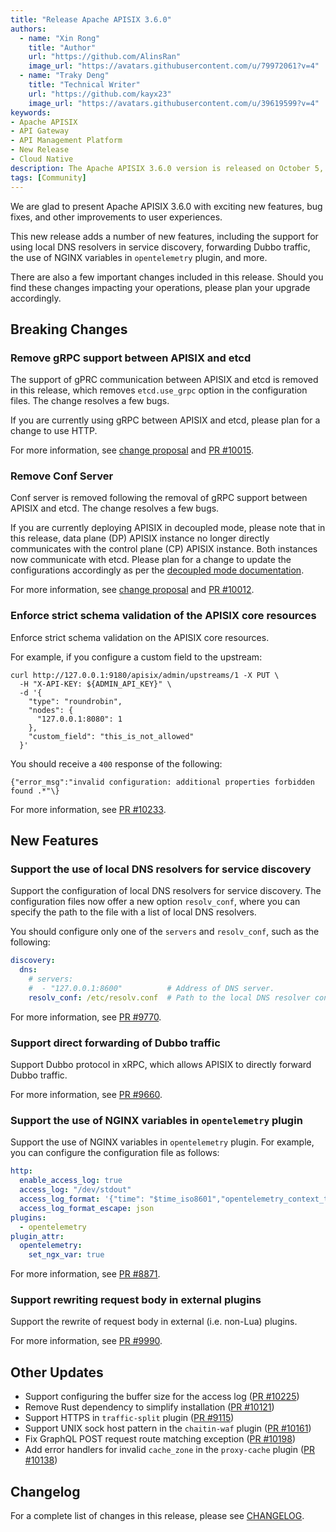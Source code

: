 ```yaml
---
title: "Release Apache APISIX 3.6.0"
authors:
  - name: "Xin Rong"
    title: "Author"
    url: "https://github.com/AlinsRan"
    image_url: "https://avatars.githubusercontent.com/u/79972061?v=4"
  - name: "Traky Deng"
    title: "Technical Writer"
    url: "https://github.com/kayx23"
    image_url: "https://avatars.githubusercontent.com/u/39619599?v=4"
keywords:
- Apache APISIX
- API Gateway
- API Management Platform
- New Release
- Cloud Native
description: The Apache APISIX 3.6.0 version is released on October 5, 2023. This release includes a few new features, bug fixes, and continuous improvements to user experiences.
tags: [Community]
---
```


We are glad to present Apache APISIX 3.6.0 with exciting new features, bug fixes, and other improvements to user experiences.

<!--truncate-->

This new release adds a number of new features, including the support for using local DNS resolvers in service discovery, forwarding Dubbo traffic, the use of NGINX variables in `opentelemetry` plugin, and more.

There are also a few important changes included in this release. Should you find these changes impacting your operations, please plan your upgrade accordingly.

## Breaking Changes

### Remove gRPC support between APISIX and etcd

The support of gPRC communication between APISIX and etcd is removed in this release, which removes `etcd.use_grpc` option in the configuration files. The change resolves a few bugs.

If you are currently using gRPC between APISIX and etcd, please plan for a change to use HTTP.

For more information, see [change proposal](https://lists.apache.org/thread/b69vjkbdszdtk9y30k45c2tvg4f3hqwt) and [PR #10015](https://github.com/apache/apisix/pull/10015).

### Remove Conf Server

Conf server is removed following the removal of gRPC support between APISIX and etcd. The change resolves a few bugs.

If you are currently deploying APISIX in decoupled mode, please note that in this release, data plane (DP) APISIX instance no longer directly communicates with the control plane (CP) APISIX instance. Both instances now communicate with etcd. Please plan for a change to update the configurations accordingly as per the [decoupled mode documentation](https://github.com/apache/apisix/blob/release/3.6/docs/en/latest/deployment-modes.md#decoupled).

For more information, see [change proposal](https://lists.apache.org/thread/b69vjkbdszdtk9y30k45c2tvg4f3hqwt) and [PR #10012](https://github.com/apache/apisix/pull/10012).

### Enforce strict schema validation of the APISIX core resources

Enforce strict schema validation on the APISIX core resources.

For example, if you configure a custom field to the upstream:

```shell
curl http://127.0.0.1:9180/apisix/admin/upstreams/1 -X PUT \
  -H "X-API-KEY: ${ADMIN_API_KEY}" \
  -d '{
    "type": "roundrobin",
    "nodes": {
      "127.0.0.1:8080": 1
    },
    "custom_field": "this_is_not_allowed"
  }'
```

You should receive a `400` response of the following:

```text
{"error_msg":"invalid configuration: additional properties forbidden found .*"\}
```

For more information, see [PR #10233](https://github.com/apache/apisix/pull/10233).

## New Features

### Support the use of local DNS resolvers for service discovery

Support the configuration of local DNS resolvers for service discovery. The configuration files now offer a new option `resolv_conf`, where you can specify the path to the file with a list of local DNS resolvers.

You should configure only one of the `servers` and `resolv_conf`, such as the following:

```yaml title="conf/config.yaml"
discovery:
  dns:
    # servers:
    #  - "127.0.0.1:8600"          # Address of DNS server.
    resolv_conf: /etc/resolv.conf  # Path to the local DNS resolver config.
```

For more information, see [PR #9770](https://github.com/apache/apisix/pull/9770).

### Support direct forwarding of Dubbo traffic

Support Dubbo protocol in xRPC, which allows APISIX to directly forward Dubbo traffic.

For more information, see [PR #9660](https://github.com/apache/apisix/pull/9660).

### Support the use of NGINX variables in `opentelemetry` plugin

Support the use of NGINX variables in `opentelemetry` plugin. For example, you can configure the configuration file as follows:

```yaml title="conf/config.yaml"
http:
  enable_access_log: true
  access_log: "/dev/stdout"
  access_log_format: '{"time": "$time_iso8601","opentelemetry_context_traceparent": "$opentelemetry_context_traceparent","opentelemetry_trace_id": "$opentelemetry_trace_id","opentelemetry_span_id": "$opentelemetry_span_id","remote_addr": "$remote_addr","uri": "$uri"}'
  access_log_format_escape: json
plugins:
  - opentelemetry
plugin_attr:
  opentelemetry:
    set_ngx_var: true
```

For more information, see [PR #8871](https://github.com/apache/apisix/pull/8871).

### Support rewriting request body in external plugins

Support the rewrite of request body in external (i.e. non-Lua) plugins.

For more information, see [PR #9990](https://github.com/apache/apisix/pull/9990).

## Other Updates

- Support configuring the buffer size for the access log ([PR #10225](https://github.com/apache/apisix/pull/10225))
- Remove Rust dependency to simplify installation ([PR #10121](https://github.com/apache/apisix/pull/10121))
- Support HTTPS in `traffic-split` plugin ([PR #9115](https://github.com/apache/apisix/pull/9115))
- Support UNIX sock host pattern in the `chaitin-waf` plugin ([PR #10161](https://github.com/apache/apisix/pull/10161))
- Fix GraphQL POST request route matching exception ([PR #10198](https://github.com/apache/apisix/pull/10198))
- Add error handlers for invalid `cache_zone` in the `proxy-cache` plugin ([PR #10138](https://github.com/apache/apisix/pull/10138))

## Changelog

For a complete list of changes in this release, please see [CHANGELOG](https://github.com/apache/apisix/blob/master/CHANGELOG.md#360).
